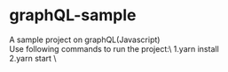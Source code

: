 # graphQL-sample
A sample project on graphQL(Javascript)\
Use following commands to run the project:\ 
1.yarn install \
2.yarn start \
